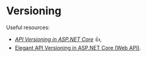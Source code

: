 # Versioning

Useful resources:

- _[API Versioning in ASP.NET Core](https://code-maze.com/aspnetcore-api-versioning/)_ :+1:,
- [Elegant API Versioning in ASP.NET Core (Web API)](https://youtu.be/iVHtKG0eU_s).
